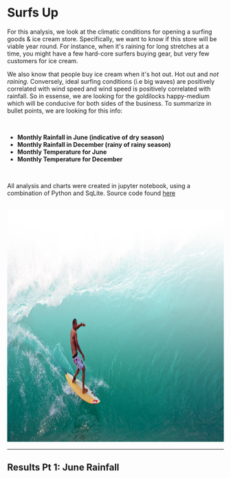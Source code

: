 # Surfs Up

For this analysis, we look at the climatic conditions for opening a surfing goods & ice cream store. Specifically, we want to know if this store will be viable year round. For instance, when it's raining for long stretches at a time, you might have a few hard-core surfers buying gear, but very few customers for ice cream. 

We also know that people buy ice cream when it's hot out. Hot out and *not raining*. Conversely, ideal surfing conditions (i.e big waves) are positively correlated with wind speed and wind speed is positively correlated with rainfall. So in essense, we are looking for the goldilocks happy-medium which will be conducive for both sides of the business. To summarize in bullet points, we are looking for this info: 

</br>

* **Monthly Rainfall in June (indicative of dry season)**
* **Monthly Rainfall in December (rainy of rainy season)**
* **Monthly Temperature for June**
* **Monthly Temperature for December**

</br>

All analysis and charts were created in jupyter notebook, using a combination of Python and SqLite. Source code found [here](https://github.com/carlosjennings1991/surfs_up/blob/main/SurfsUp_Challenge.ipynb)

</br>

<img src="https://github.com/carlosjennings1991/surfs_up/blob/main/surfer.png" width="1099" height="540">

___

## Results Pt 1: June Rainfall


